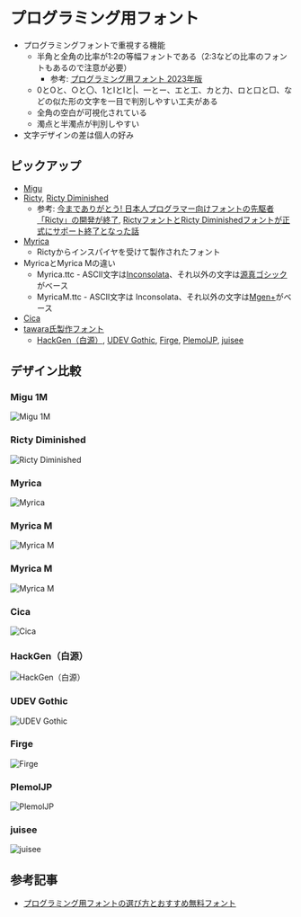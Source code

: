 # プログラミング用フォント

- プログラミングフォントで重視する機能
    - 半角と全角の比率が1:2の等幅フォントである（2:3などの比率のフォントもあるので注意が必要）
        - 参考: [プログラミング用フォント 2023年版](https://www.chihayafuru.jp/tech/index.php/archives/5952)
    - 0とOと、○と〇、1とIとlと|、一とー、エと工、カと力、ロと口と□、などの似た形の文字を一目で判別しやすい工夫がある
    - 全角の空白が可視化されている
    - 濁点と半濁点が判別しやすい
- 文字デザインの差は個人の好み

## ピックアップ

- [Migu](https://mix-mplus-ipa.osdn.jp/)
- [Ricty](https://rictyfonts.github.io/), [Ricty Diminished](https://rictyfonts.github.io/diminished)
    - 参考: [今までありがとう! 日本人プログラマー向けフォントの先駆者「Ricty」の開発が終了](https://forest.watch.impress.co.jp/docs/serial/yajiuma/1478305.html), [RictyフォントとRicty Diminishedフォントが正式にサポート終了となった話](https://qiita.com/sounisi5011/items/62e4da71458ca7ce73c7)
- [Myrica](https://myrica.estable.jp/)
    - Rictyからインスパイヤを受けて製作されたフォント
- MyricaとMyrica Mの違い
    - Myrica.ttc - ASCII文字は[Inconsolata](https://github.com/googlefonts/Inconsolata)、それ以外の文字は[源真ゴシック](http://jikasei.me/font/genshin/)がベース
    - MyricaM.ttc - ASCII文字は Inconsolata、それ以外の文字は[Mgen+](http://jikasei.me/font/mgenplus/)がベース
- [Cica](https://github.com/miiton/Cica)
- [tawara氏製作フォント](https://github.com/yuru7)
    - [HackGen（白源）](https://github.com/yuru7/HackGen), [UDEV Gothic](https://github.com/yuru7/udev-gothic), [Firge](https://github.com/yuru7/Firge), [PlemolJP](https://github.com/yuru7/PlemolJP), [juisee](https://github.com/yuru7/juisee)

## デザイン比較

### Migu 1M
![Migu 1M](image/Fonts-Migu1M.gif)

### Ricty Diminished
![Ricty Diminished](image/Fonts-RictyDiminished.gif)

### Myrica
![Myrica](image/Fonts-Myrica.gif)

### Myrica M
![Myrica M](image/Fonts-MyricaM.gif)

### Myrica M
![Myrica M](image/Fonts-MyricaM.gif)

### Cica
![Cica](image/Fonts-Cica.gif)

### HackGen（白源）
![HackGen（白源）](image/Fonts-HackGen.gif)

### UDEV Gothic
![UDEV Gothic](image/Fonts-UDEVGothic.gif)

### Firge
![Firge](image/Fonts-Firge.gif)

### PlemolJP
![PlemolJP](image/Fonts-PlemolJP.gif)

### juisee
![juisee](image/Fonts-juisee.gif)

## 参考記事

- [プログラミング用フォントの選び方とおすすめ無料フォント](https://pouhon.net/font-programming/4990/)